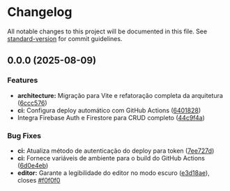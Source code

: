 # Changelog

All notable changes to this project will be documented in this file. See [standard-version](https://github.com/conventional-changelog/standard-version) for commit guidelines.

## 0.0.0 (2025-08-09)


### Features

* **architecture:** Migração para Vite e refatoração completa da arquitetura ([6ccc576](https://github.com/vagnersantosaraujo/vagnersantosaraujo.github.io/commit/6ccc576d5b9fa8e1e9726823f9f3d4fb2957806f))
* **ci:** Configura deploy automático com GitHub Actions ([6401828](https://github.com/vagnersantosaraujo/vagnersantosaraujo.github.io/commit/64018281dd9bd6b95a73f995853da4447f18b35e))
* Integra Firebase Auth e Firestore para CRUD completo ([44c9f4a](https://github.com/vagnersantosaraujo/vagnersantosaraujo.github.io/commit/44c9f4a445e11842af8f3a61c1394cce3878ca6b))


### Bug Fixes

* **ci:** Atualiza método de autenticação do deploy para token ([7ee727d](https://github.com/vagnersantosaraujo/vagnersantosaraujo.github.io/commit/7ee727d3507a0687970484d38f709d7095fcdda0))
* **ci:** Fornece variáveis de ambiente para o build do GitHub Actions ([6d0e4eb](https://github.com/vagnersantosaraujo/vagnersantosaraujo.github.io/commit/6d0e4eb3dcc9b1cd5c92f9e959c1e1bbeb171230))
* **editor:** Garante a legibilidade do editor no modo escuro ([e3d18ae](https://github.com/vagnersantosaraujo/vagnersantosaraujo.github.io/commit/e3d18ae0733bd0162f3a9a4e0f0a8b790e368b1b)), closes [#f0f0f0](https://github.com/vagnersantosaraujo/vagnersantosaraujo.github.io/issues/f0f0f0)
